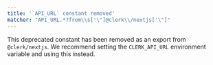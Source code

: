 ```yaml
---
title: '`API_URL` constant removed'
matcher: "API_URL.*?from\\s['\"]@clerk\\/nextjs['\"]"
---
```


This deprecated constant has been removed as an export from `@clerk/nextjs`. We recommend setting the `CLERK_API_URL` environment variable and using this instead.
